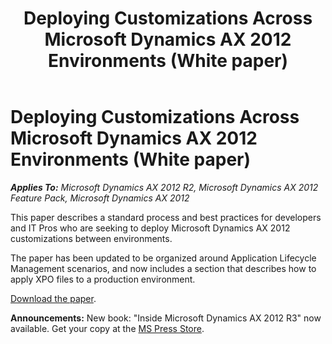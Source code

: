 ﻿---
title: Deploying Customizations Across Microsoft Dynamics AX 2012 Environments (White paper)
TOCTitle: Deploying Customizations Across Microsoft Dynamics AX 2012 Environments
ms:assetid: e4cc2af9-21a7-4f6b-aadb-ad0ee8f5c642
ms:mtpsurl: https://technet.microsoft.com/en-us/library/Hh292604(v=AX.60)
ms:contentKeyID: 36655942
ms.date: 01/16/2020
mtps_version: v=AX.60
---

# Deploying Customizations Across Microsoft Dynamics AX 2012 Environments (White paper) 


_**Applies To:** Microsoft Dynamics AX 2012 R2, Microsoft Dynamics AX 2012 Feature Pack, Microsoft Dynamics AX 2012_

This paper describes a standard process and best practices for developers and IT Pros who are seeking to deploy Microsoft Dynamics AX 2012 customizations between environments.

The paper has been updated to be organized around Application Lifecycle Management scenarios, and now includes a section that describes how to apply XPO files to a production environment.

[Download the paper](https://www.microsoft.com/download/details.aspx?id=26571).

  
**Announcements:** New book: "Inside Microsoft Dynamics AX 2012 R3" now available. Get your copy at the [MS Press Store](https://www.microsoftpressstore.com/store/inside-microsoft-dynamics-ax-2012-r3-9780735685109).

